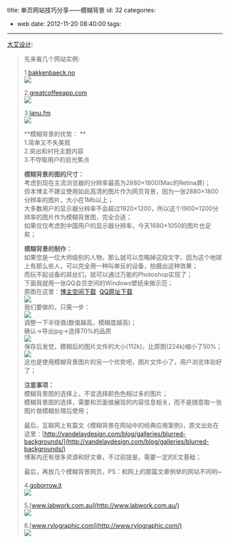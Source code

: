 title: 单页网站技巧分享——模糊背景
id: 32
categories:
  - web
date: 2012-11-20 08:40:00
tags:
---

[大艾设计](http://daimee.diandian.com/post/2012-11-16/40042624361): 
> 先来看几个网站实例:
> 
> 1.[bakkenbaeck.no](http://bakkenbaeck.no/)
> </br>[![](http://m3.img.libdd.com/farm4/2012/1115/12/E3DD2D913AC696D28DD25418C46212F273627A2A0113F_300_178.PNG)</img>](http://www.54575.com/blog/wp-content/uploads/2012/11/bakkenbaeck.no_.png)
> 
> 2.[greatcoffeeapp.com](http://greatcoffeeapp.com/)
> </br>[![](http://m3.img.libdd.com/farm5/2012/1115/12/7E331018563A0ED18C3D9B919415E1FFB6EDF91D7BE6E_300_178.PNG)</img>](http://www.54575.com/blog/wp-content/uploads/2012/11/greatcoffeeapp.com_.png)
> 
> 3.[lanu.fm](http://www.54575.com/blog/2012/11/15/%e5%8d%95%e9%a1%b5%e7%bd%91%e7%ab%99%e6%8a%80%e5%b7%a7%e5%88%86%e4%ba%ab-%e6%a8%a1%e7%b3%8a%e8%83%8c%e6%99%af/lanu.fm)[
> </br>![](http://m1.img.libdd.com/farm4/2012/1115/12/D19B162C5F8B484B0032619FCF3826C0E0CAC45E1EA68_300_178.PNG)</img>](http://www.54575.com/blog/wp-content/uploads/2012/11/lanu.fm_.png)
> 
> **模糊背景的优势： **
> </br>1.简单又不失美观
> </br>2.突出和衬托主题内容
> </br>3.不夺取用户的目光焦点
> 
> **模糊背景的图的尺寸：**
> </br>考虑到现在主流浏览器的分辨率最高为2880&times;1800(Mac的Retina屏)；
> </br>但本博主不建议使用如此高清的图片作为网页背景，因为一张2880&times;1800分辨率的图片，大小在1Mb以上；
> </br>大多数用户的显示器分辨率不会超过1920&times;1200，所以这个1900&times;1200分辨率的图片作为模糊背景图，完全合适；
> </br>如果仅仅考虑到中国用户的显示器分辨率，今天1680&times;1050的图片也足矣；
> </br>
> 
> **模糊背景的制作：**
> </br>如果您是一位大师级别的人物，那么就可以忽略掉这段文字，因为这个地球上有那么些人，可以完全用一种叫单反的设备，拍摄出这种效果；
> </br>而玩不起设备的屌丝们，就可以通过万能的Photoshop实现了；
> </br>下面我就用一张QQ会员空间的Windows壁纸来做示范；
> </br>原图在这里：[博主空](http://www.54575.com/blog/wp-content/uploads/2012/11/1680_1050_3170.jpg)[间下载](http://www.54575.com/blog/wp-content/uploads/2012/11/1680_1050_3170.jpg) &nbsp;[QQ原址下载](http://imgcache.qq.com/club/item/wallpic/items/0/3170/1680_1050_3170.jpg)
> </br>[![](http://m2.img.libdd.com/farm5/2012/1115/12/359076B4FEE1255C5B284499844F4AD7D5D88AED71FDE_300_187.JPEG)</img>](http://www.54575.com/blog/wp-content/uploads/2012/11/1680_1050_3170.jpg)
> </br>我们要做的，只需一步：
> </br>[![](http://m3.img.libdd.com/farm4/2012/1115/12/9A4800BB7B8D7C777E307C799A0BCCBB89E0823539783_163_300.JPEG)</img>](http://www.54575.com/blog/wp-content/uploads/2012/11/201211151110.jpg)
> </br>调整一下半径值(数值越高，模糊度越高)；
> </br>确认→导出jpg→选择70%的品质
> </br>[![](http://m1.img.libdd.com/farm4/2012/1115/12/A698BC51BC9530F7AB5728C050BDBC825BC69FA856030_301_213.JPEG)</img>](http://www.54575.com/blog/wp-content/uploads/2012/11/201211151115.jpg)
> </br>保存后发觉，模糊后的图片文件的大小(112k)，比原图(224k)缩小了50%；
> </br>[![](http://m2.img.libdd.com/farm4/2012/1115/12/B944757AE87FABC9D4FE0703B588646D6227E6A7EFAC4_300_187.JPEG)</img>](http://www.54575.com/blog/wp-content/uploads/2012/11/201211151112.jpg)
> </br>这也是使用模糊背景图片的另一个优势吧，图片文件小了，用户浏览体验好了；
> 
> **注意事项：**
> </br>模糊背景图的选择上，不宜选择颜色色相过多的图片；
> </br>模糊背景图的选择，需要和页面做展现的内容信息相关，而不是随意取一张图片做模糊处理后使用；
> 
> 最后，互联网上有篇文《模糊背景在网站中的经典应用案例》，原文出处在这里：[http://vandelaydesign.com/blog/galleries/blurred-backgrounds/](http://vandelaydesign.com/blog/galleries/blurred-backgrounds/)
> </br>博客内还有很多资源和好文章，不过前提是，需要一定的E文基础；
> 
> 最后，再放几个模糊背景网页，PS：和网上的那篇文章例举的网站不同哟~
> 
> 4.[goborrow.it](http://goborrow.it/)
> </br>[![](http://m2.img.libdd.com/farm4/2012/1115/12/5D33E80BC808C85AE51E8827B03D54EA106297DC83B51_300_178.PNG)</img>](http://www.54575.com/blog/wp-content/uploads/2012/11/goborrow.it_.png)
> 
> 5.[www.labwork.com.au](http://www.labwork.com.au/)
> </br>[![](http://m1.img.libdd.com/farm5/2012/1115/12/4A95E886299DFBB3D4E3F238608E9EDC1A51D1825480A_300_180.PNG)</img>](http://www.54575.com/blog/wp-content/uploads/2012/11/www.labwork.com_.au_.png)
> 
> 6.[www.rylographic.com](http://www.rylographic.com/)
> </br>[![](http://m3.img.libdd.com/farm4/2012/1115/12/B157CB2C296E2D8AC67EE3BF6C3BB33118FCAD6B390FF_300_175.PNG)</img>](http://www.54575.com/blog/wp-content/uploads/2012/11/www.rylographic.com_.png)